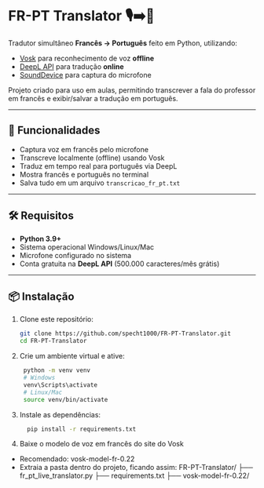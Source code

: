 # FR-PT Translator 🎙️➡️📖
Tradutor simultâneo **Francês → Português** feito em Python, utilizando:
- [Vosk](https://alphacephei.com/vosk/) para reconhecimento de voz **offline**
- [DeepL API](https://www.deepl.com/pro-api) para tradução **online**
- [SoundDevice](https://python-sounddevice.readthedocs.io/) para captura do microfone

Projeto criado para uso em aulas, permitindo transcrever a fala do professor em francês e exibir/salvar a tradução em português.

---

## 🚀 Funcionalidades
- Captura voz em francês pelo microfone
- Transcreve localmente (offline) usando Vosk
- Traduz em tempo real para português via DeepL
- Mostra francês e português no terminal
- Salva tudo em um arquivo `transcricao_fr_pt.txt`

---

## 🛠️ Requisitos
- **Python 3.9+**
- Sistema operacional Windows/Linux/Mac
- Microfone configurado no sistema
- Conta gratuita na **DeepL API** (500.000 caracteres/mês grátis)

---

## 📦 Instalação

1. Clone este repositório:
   ```bash
   git clone https://github.com/specht1000/FR-PT-Translator.git
   cd FR-PT-Translator

2. Crie um ambiente virtual e ative:
   ```bash 
    python -m venv venv
    # Windows
    venv\Scripts\activate
    # Linux/Mac
    source venv/bin/activate

3. Instale as dependências:
   ```bash
     pip install -r requirements.txt

4. Baixe o modelo de voz em francês do site do Vosk
  - Recomendado: vosk-model-fr-0.22
  - Extraia a pasta dentro do projeto, ficando assim:
    FR-PT-Translator/
      ├── fr_pt_live_translator.py
      ├── requirements.txt
      ├── vosk-model-fr-0.22/


   
